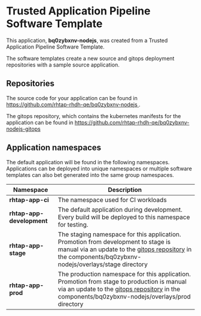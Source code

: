 # Trusted Application Pipeline Software Template

This application, **bq0zybxnv-nodejs**, was created from a Trusted Application Pipeline Software Template.

The software templates create a new source and gitops deployment repositories with a sample source application. 

## Repositories

The source code for your application can be found in [https://github.com/rhtap-rhdh-qe/bq0zybxnv-nodejs ](https://github.com/rhtap-rhdh-qe/bq0zybxnv-nodejs ).
 
The gitops repository, which contains the kubernetes manifests for the application can be found in 
[https://github.com/rhtap-rhdh-qe/bq0zybxnv-nodejs-gitops ](https://github.com/rhtap-rhdh-qe/bq0zybxnv-nodejs-gitops ) 

## Application namespaces 

The default application will be found in the following namespaces. Applications can be deployed into unique namespaces or multiple software templates can also bet generated into the same group namespaces.  

|  Namespace   |  Description   |  
| -------- | -------- |
| **rhtap-app-ci** | The namespace used for CI workloads |
| **rhtap-app-development** | The default application during development. Every build will be deployed to this namespace for testing. |
| **rhtap-app-stage** | The staging namespace for this application. Promotion from development to stage is manual via an update to the [gitops repository](https://github.com/rhtap-rhdh-qe/bq0zybxnv-nodejs-gitops ) in the components/bq0zybxnv-nodejs/overlays/stage directory |
| **rhtap-app-prod** | The production namespace for this application. Promotion from stage to production is manual via an update to the [gitops repository](https://github.com/rhtap-rhdh-qe/bq0zybxnv-nodejs-gitops ) in the components/bq0zybxnv-nodejs/overlays/prod directory |
